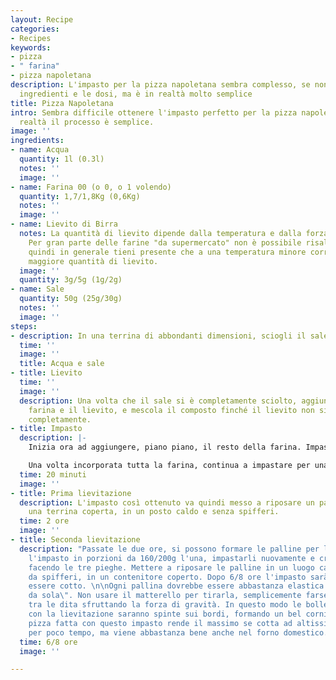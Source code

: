 ```yaml
---
layout: Recipe
categories:
- Recipes
keywords:
- pizza
- " farina"
- pizza napoletana
description: L'impasto per la pizza napoletana sembra complesso, se non conosci gli
  ingredienti e le dosi, ma è in realtà molto semplice
title: Pizza Napoletana
intro: Sembra difficile ottenere l'impasto perfetto per la pizza napoletana, ma in
  realtà il processo è semplice.
image: ''
ingredients:
- name: Acqua
  quantity: 1l (0.3l)
  notes: ''
  image: ''
- name: Farina 00 (o 0, o 1 volendo)
  quantity: 1,7/1,8Kg (0,6Kg)
  notes: ''
  image: ''
- name: Lievito di Birra
  notes: La quantità di lievito dipende dalla temperatura e dalla forza della farina.
    Per gran parte delle farine "da supermercato" non è possibile risalire alla "forza"
    quindi in generale tieni presente che a una temperatura minore corrisponde una
    maggiore quantità di lievito.
  image: ''
  quantity: 3g/5g (1g/2g)
- name: Sale
  quantity: 50g (25g/30g)
  notes: ''
  image: ''
steps:
- description: In una terrina di abbondanti dimensioni, sciogli il sale nell'acqua.
  time: ''
  image: ''
  title: Acqua e sale
- title: Lievito
  time: ''
  image: ''
  description: Una volta che il sale si è completamente sciolto, aggiungi il 10% della
    farina e il lievito, e mescola il composto finché il lievito non si sia sciolto
    completamente.
- title: Impasto
  description: |-
    Inizia ora ad aggiungere, piano piano, il resto della farina. Impasta finché la farina si sia assorbita completamente.

    Una volta incorporata tutta la farina, continua a impastare per una ventina di minuti. L'impasto deve essere appiccicoso e elastico, ma non deve attaccarsi alle dita. Pungendolo con un dito deve formarsi un buco che si "rigornfia" non appena rimosso il dito. Aggiusta quindi la farina finché non avrai ottenuto la consistenza desiderata.
  time: 20 minuti
  image: ''
- title: Prima lievitazione
  description: L'impasto così ottenuto va quindi messo a riposare un paio d'ore, in
    una terrina coperta, in un posto caldo e senza spifferi.
  time: 2 ore
  image: ''
- title: Seconda lievitazione
  description: "Passate le due ore, si possono formare le palline per la pizza. Dividere
    l'impasto in porzioni da 160/200g l'una, impastarli nuovamente e creare la pallina
    facendo le tre pieghe. Mettere a riposare le palline in un luogo caldo e al riparo
    da spifferi, in un contenitore coperto. Dopo 6/8 ore l'impasto sarà pronto per
    essere cotto. \n\nOgni pallina dovrebbe essere abbastanza elastica da \"tirarsi
    da sola\". Non usare il matterello per tirarla, semplicemente farsela passa re
    tra le dita sfruttando la forza di gravità. In questo modo le bolle di aria formatesi
    con la lievitazione saranno spinte sui bordi, formando un bel cornicione in cottura.\n\nLa
    pizza fatta con questo impasto rende il massimo se cotta ad altissima temperatura
    per poco tempo, ma viene abbastanza bene anche nel forno domestico."
  time: 6/8 ore
  image: ''

---
```

